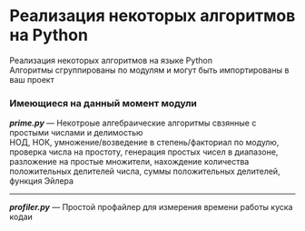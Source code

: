 # Реализация некоторых алгоритмов на Python

Реализация некоторых алгоритмов на языке Python<br/>
Алгоритмы сгруппированы по модулям и могут быть импортированы в ваш проект

### Имеющиеся на данный момент модули
***prime.py*** &mdash; Некотроые алгебраические алгоритмы свзянные с простыми числами и делимостью<br/>
НОД, НОК, умножение/возведение в степень/факториал по модулю, проверка числа на простоту, генерация простых чисел в диапазоне, разложение на простые множители, нахождение количества положительных делителей числа, суммы положительных делителей, функция Эйлера
***
***profiler.py*** &mdash; Простой профайлер для измерения времени работы куска кодаи
